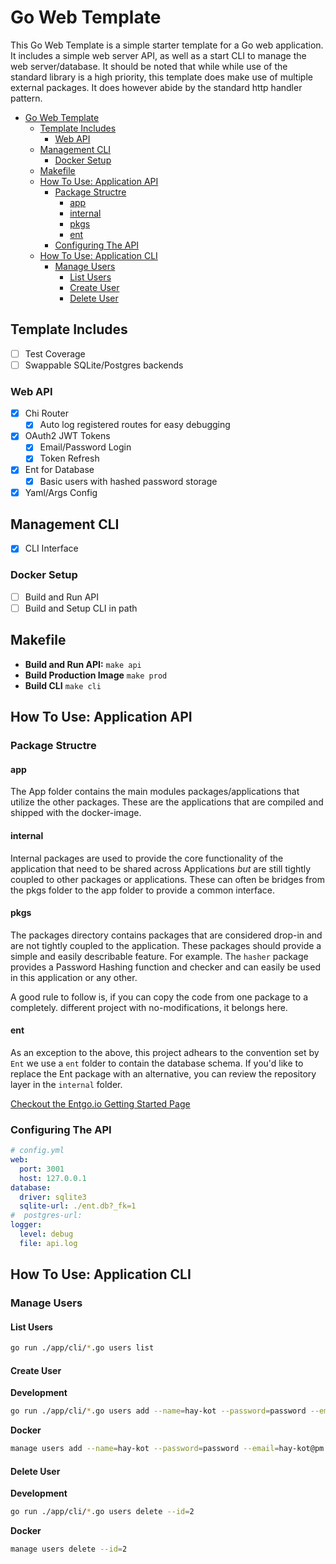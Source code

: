 # Go Web Template

This Go Web Template is a simple starter template for a Go web application. It includes a simple web server API, as well as a start CLI to manage the web server/database. It should be noted that while while use of the standard library is a high priority, this template does make use of multiple external packages. It does however abide by the standard http handler pattern.

- [Go Web Template](#go-web-template)
  - [Template Includes](#template-includes)
    - [Web API](#web-api)
  - [Management CLI](#management-cli)
    - [Docker Setup](#docker-setup)
  - [Makefile](#makefile)
  - [How To Use: Application API](#how-to-use-application-api)
    - [Package Structre](#package-structre)
      - [app](#app)
      - [internal](#internal)
      - [pkgs](#pkgs)
      - [ent](#ent)
    - [Configuring The API](#configuring-the-api)
  - [How To Use: Application CLI](#how-to-use-application-cli)
    - [Manage Users](#manage-users)
      - [List Users](#list-users)
      - [Create User](#create-user)
      - [Delete User](#delete-user)

## Template Includes

- [ ] Test Coverage
- [ ] Swappable SQLite/Postgres backends

### Web API

- [x] Chi Router
  - [x] Auto log registered routes for easy debugging
- [x] OAuth2 JWT Tokens
  - [x] Email/Password Login
  - [x] Token Refresh
- [x] Ent for Database
  - [x] Basic users with hashed password storage
- [x] Yaml/Args Config

## Management CLI

- [x] CLI Interface

### Docker Setup

- [ ] Build and Run API
- [ ] Build and Setup CLI in path

## Makefile

- **Build and Run API:** `make api`
- **Build Production Image** `make prod`
- **Build CLI** `make cli`

## How To Use: Application API

### Package Structre

#### app

The App folder contains the main modules packages/applications that utilize the other packages. These are the applications that are compiled and shipped with the docker-image.

#### internal

Internal packages are used to provide the core functionality of the application that need to be shared across Applications _but_ are still tightly coupled to other packages or applications. These can often be bridges from the pkgs folder to the app folder to provide a common interface.

#### pkgs

The packages directory contains packages that are considered drop-in and are not tightly coupled to the application. These packages should provide a simple and easily describable feature. For example. The `hasher` package provides a Password Hashing function and checker and can easily be used in this application or any other. 

A good rule to follow is, if you can copy the code from one package to a completely. different project with no-modifications, it belongs here.

#### ent

As an exception to the above, this project adhears to the convention set by `Ent` we use a `ent` folder to contain the database schema. If you'd like to replace the Ent package with an alternative, you can review the repository layer in the `internal` folder.

[Checkout the Entgo.io Getting Started Page](https://entgo.io/docs/getting-started)

### Configuring The API

```yaml
# config.yml
web:
  port: 3001
  host: 127.0.0.1
database:
  driver: sqlite3
  sqlite-url: ./ent.db?_fk=1
#  postgres-url:
logger:
  level: debug
  file: api.log
```

## How To Use: Application CLI

### Manage Users

#### List Users

```bash
go run ./app/cli/*.go users list
```

#### Create User

**Development**

```bash
go run ./app/cli/*.go users add --name=hay-kot --password=password --email=hay-kot@pm.me --is-super
```

**Docker**

```bash
manage users add --name=hay-kot --password=password --email=hay-kot@pm.me
```

#### Delete User

**Development**

```bash
go run ./app/cli/*.go users delete --id=2
```

**Docker**

```bash
manage users delete --id=2
```
